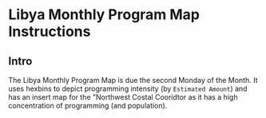 # Libya Monthly Program Map Instructions

## Intro
The Libya Monthly Program Map is due the second Monday of the Month.  It uses hexbins to depict programming intensity (by `Estimated Amount`) and has an insert map for the "Northwest Costal Cooridtor as it has a high concentration of programming (and population).

